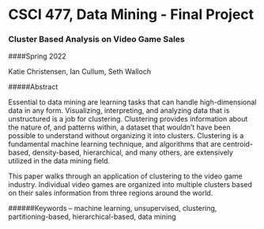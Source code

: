 # CSCI 477, Data Mining - Final Project

### Cluster Based Analysis on Video Game Sales

####Spring 2022

Katie Christensen, Ian Cullum, Seth Walloch

#####Abstract

  Essential to data mining are learning tasks that can handle high-dimensional data in any form. Visualizing, interpreting, and analyzing data that is unstructured is a job for clustering. Clustering provides information about the nature of, and patterns within, a dataset that wouldn’t have been possible to understand without organizing it into clusters. Clustering is a fundamental machine learning technique, and algorithms that are centroid-based, density-based, hierarchical, and many others, are extensively utilized in the data mining field. 
  
  This paper walks through an application of clustering to  the video game industry. Individual video games are organized into multiple clusters based on their sales information from three regions around the world.

######Keywords – machine learning, unsupervised, clustering, partitioning-based, hierarchical-based, data mining
